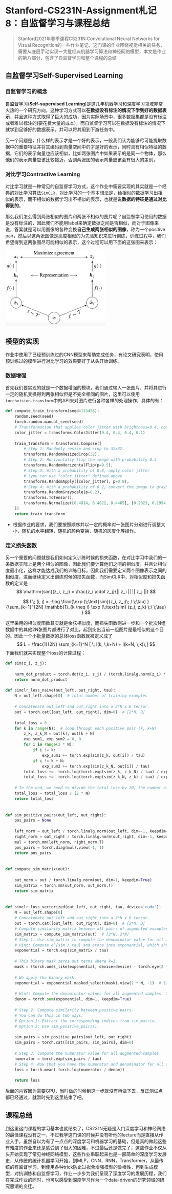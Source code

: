 # Stanford-CS231N-Assignment札记8：自监督学习与课程总结

> Stanford2021年春季课程CS231N:Convolutional Neural Networks for Visual Recognition的一些作业笔记，这门课的作业围绕视觉相关的任务，需要从底层手动实现一大批经典机器学习算法和神经网络模型，本文是作业的第八部分，包含了自监督学习和整个课程的总结

## 自监督学习Self-Supervised Learning

### 自监督学习的概念

自监督学习(**Self-supervised Learning**)是这几年机器学习和深度学习领域非常火热的一个研究方向，这种学习方式可以**在数据没有标注的情况下学到好的数据表示**，并且这种方式取得了巨大的成功，因为实际场景中，很多数据集都是没有标注或者难以标注的(要花费大量的成本)，而自监督学习可以在数据没有标注的情况下就学到足够好的数据表示，并可以将其用到下游任务中。

另一个问题是，什么样的表示才是一个好的表示，一般我们认为能够尽可能提取数据中的重要特征并将其编码到向量空间中的才是好的表示，同时具有相似特征的数据，它们的表示向量也应该相似，比如两张图片中如果表示的是同一个物体，那么他们的表示向量应该比较接近，否则两张图的表示向量应该会有很大的差别，

### 对比学习Contrastive Learning

对比学习就是一种常见的自监督学习方式，这个作业中需要实现的其实就是一个经典的对比学习算法`SimCLR`，对比学习的一个基本想法是，给相似的数据学习出相似的表示，而不相似的数据学习出不相似的表示，也就是说**数据的特征是通过对比得到的**。

那么我们怎么得到两张相似的图片和两张不相似的图片呢？自监督学习使用的数据是没有标注的，因此我们不能用label来确定数据之间是否相似，而对于图像来说，答案就是可以用图像的各种变换**自己生成两张相似的图像**，称为一个positive pair，然后以这两张图像是高度相似的为先验知识来进行训练，训练过程中，我们希望得到这两张图尽可能相似的表示，这个过程可以用下面的这张图来表示：

<img src="static/image-20211112211310533.png" alt="image-20211112211310533" style="zoom:33%;" />

## 模型的实现

作业中使用了已经预训练过的CNN模型来帮助完成任务，有论文研究表明，使用预训练过的模型进行对比学习的效果要好于从头开始训练。

### 数据增强

首先我们要实现的就是一个数据增强的模块，我们通过输入一张图片，并将其进行一定的随机变换得到两张相似但是不完全相同的图片，这里可以使用`torchvision.transform`中的API来对图片进行各种各样的处理操作，具体的有：

```python
def compute_train_transform(seed=123456):
    random.seed(seed)
    torch.random.manual_seed(seed)
    # Transformation that applies color jitter with brightness=0.4, contrast=0.4, saturation=0.4, and hue=0.1
    color_jitter = transforms.ColorJitter(0.4, 0.4, 0.4, 0.1)

    train_transform = transforms.Compose([
        # Step 1: Randomly resize and crop to 32x32.
        transforms.RandomResizedCrop(32),
        # Step 2: Horizontally flip the image with probability 0.5
        transforms.RandomHorizontalFlip(p=0.5),
        # Step 3: With a probability of 0.8, apply color jitter
        # (you can use "color_jitter" defined above.
        transforms.RandomApply([color_jitter], p=0.8),
        # Step 4: With a probability of 0.2, convert the image to grayscale
        transforms.RandomGrayscale(p=0.2),
        transforms.ToTensor(),
        transforms.Normalize([0.4914, 0.4822, 0.4465], [0.2023, 0.1994, 0.2010])
    ])
    return train_transform
```

- 根据作业的要求，我们要按照顺序并以一定的概率对一张图片分别进行调整大小，随机的水平翻转，随机的颜色变换，随机的灰度化等操作。

### 定义损失函数

另一个重要的问题就是我们如何定义训练时候的损失函数，在对比学习中我们的一条数据实际上是两个相似的图像，因此我们要计算他们之间的相似度，并且让相似度最小化，这样才能达成我们的训练目标。因此我们需要定义两个图像表示之间的相似度，进而继续定义出训练时候的损失函数，而SimCLR中，对相似度和损失函数的定义是：
$$
\mathrm{sim}(z_i, z_j) = \frac{z_i \cdot z_j}{|| z_i || || z_j ||}
$$

$$
l \; (i, j) = -\log \frac{\exp (\;\text{sim}(z_i, z_j)\; / \;\tau) }{\sum_{k=1}^{2N} \mathbb{1}_{k \neq i} \exp (\;\text{sim} (z_i, z_k) \;/ \;\tau) }
$$

这里采用的相似度函数其实就是余弦相似度，而损失函数则进一步和一个批次N组数据中的其他2N张图片都进行了对比，起到突出当前一组图片是最相似的这个目的。因此一个小批量数据的总体loss函数就被定义成了
$$
L = \frac{1}{2N} \sum_{k=1}^N [ \; l(k, \;k+N) + l(k+N, \;k)\;]
$$
下面我们就来实现整个loss的计算过程：

```python
def sim(z_i, z_j):

    norm_dot_product = torch.dot(z_i, z_j) / (torch.linalg.norm(z_i) * torch.linalg.norm(z_j))
    return norm_dot_product
  
def simclr_loss_naive(out_left, out_right, tau):
    N = out_left.shape[0]  # total number of training examples

    # Concatenate out_left and out_right into a 2*N x D tensor.
    out = torch.cat([out_left, out_right], dim=0)  # [2*N, D]

    total_loss = 0
    for k in range(N):  # loop through each positive pair (k, k+N)
        z_k, z_k_N = out[k], out[k + N]
        exp_sum1, exp_sum2 = 0, 0
        for i in range(2 * N):
            if i != k:
                exp_sum1 += torch.exp(sim(z_k, out[i]) / tau)
            if i != k + N:
                exp_sum2 += torch.exp(sim(z_k_N, out[i]) / tau)
        total_loss += -torch.log(torch.exp(sim(z_k, z_k_N) / tau) / exp_sum1)
        total_loss += -torch.log(torch.exp(sim(z_k_N, z_k) / tau) / exp_sum2)

    # In the end, we need to divide the total loss by 2N, the number of samples in the batch.
    total_loss = total_loss / (2 * N)
    return total_loss


def sim_positive_pairs(out_left, out_right):
    pos_pairs = None

    left_norm = out_left / torch.linalg.norm(out_left, dim=-1, keepdim=True)
    right_norm = out_right / torch.linalg.norm(out_right, dim=-1, keepdim=True)
    mul = torch.mm(left_norm, right_norm.T)
    pos_pairs = torch.diag(mul).view(-1, 1)
    return pos_pairs


def compute_sim_matrix(out):

    out_norm = out / torch.linalg.norm(out, dim=1, keepdim=True)
    sim_matrix = torch.mm(out_norm, out_norm.T)
    return sim_matrix


def simclr_loss_vectorized(out_left, out_right, tau, device='cuda'):
    N = out_left.shape[0]
    # Concatenate out_left and out_right into a 2*N x D tensor.
    out = torch.cat([out_left, out_right], dim=0)  # [2*N, D]
    # Compute similarity matrix between all pairs of augmented examples in the batch.
    sim_matrix = compute_sim_matrix(out)  # [2*N, 2*N]
    # Step 1: Use sim_matrix to compute the denominator value for all augmented samples.
    # Hint: Compute e^{sim / tau} and store into exponential, which should have shape 2N x 2N.
    exponential = torch.exp(sim_matrix / tau)

    # This binary mask zeros out terms where k=i.
    mask = (torch.ones_like(exponential, device=device) - torch.eye(2 * N, device=device)).to(device).bool()

    # We apply the binary mask.
    exponential = exponential.masked_select(mask).view(2 * N, -1)  # [2*N, 2*N-1]

    # Hint: Compute the denominator values for all augmented samples. This should be a 2N x 1 vector.
    denom = torch.sum(exponential, dim=1, keepdim=True)

    # Step 2: Compute similarity between positive pairs.
    # You can do this in two ways: 
    # Option 1: Extract the corresponding indices from sim_matrix. 
    # Option 2: Use sim_positive_pairs().

    sim_pairs = sim_positive_pairs(out_left, out_right)
    sim_pairs = torch.cat([sim_pairs, sim_pairs], dim=0)

    # Step 3: Compute the numerator value for all augmented samples.
    numerator = torch.exp(sim_pairs / tau)
    # Step 4: Now that you have the numerator and denominator for all augmented samples, compute the total loss.
    loss = torch.mean(-torch.log(numerator / denom))

    return loss

```

后面的内容因为需要GPU，当时做的时候到这一步就没有再做下去，反正测试点都已经通过，就暂时先到这里结束了吧。



## 课程总结

到这里这门课程的学习基本也就结束了，CS231N无疑是入门深度学习和神经网络的最佳课程没有之一，不过我学这门课的时候并没有听他的lecture而是直接从作业入手，虽然自以为有了一点点的深度学习和机器学习的基础，但是真的做起这些有难度的作业来还是感受到了很大的困难，不过最后还是做完了，这些作业不仅从头开始实现了常见神经网络模型，这些作业串联起来也是一部简单的深度学习发展史，从传统的统计机器学习开始，到MLP，CNN，RNN，Transformer，从最传统的有监督学习，到使用各种trick防止过拟合增强模型的鲁棒性，再到生成模型，对抗训练和自监督学习，作业一步步为我们呈现了深度学习的发展历程，我们在完成作业的同时，也可以感受到深度学习作为一个data-driven的研究领域的研究思潮的变迁。




